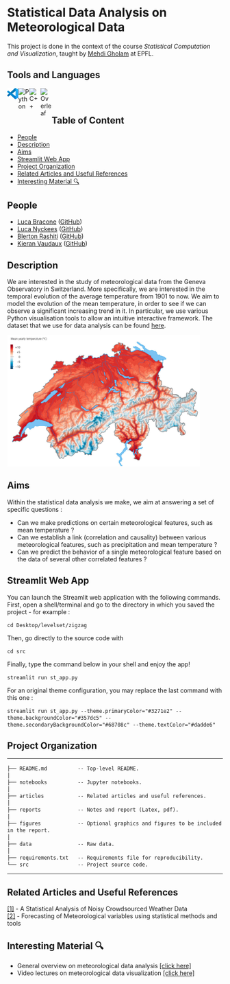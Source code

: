 
# Statistical Data Analysis on Meteorological Data

This project is done in the context of the course *Statistical Computation and Visualization*, taught by [Mehdi Gholam](https://people.epfl.ch/mehdi.gholam?lang=fr) at EPFL.

## Tools and Languages

<img align="left" alt="Visual Studio Code" width="26px" src="https://raw.githubusercontent.com/github/explore/80688e429a7d4ef2fca1e82350fe8e3517d3494d/topics/visual-studio-code/visual-studio-code.png" />

<img align="left" alt="Python" width="26px" src="https://camo.githubusercontent.com/0fd2667849df9f18b863a2fc9fdf275d28c0e69bae657009213dbbba08295d02/68747470733a2f2f7261772e6769746875622e636f6d2f436972636c6543492d5075626c69632f63696d672d707974686f6e2f6d61737465722f696d672f636972636c652d707974686f6e2e7376673f73616e6974697a653d74727565" />

<img align="left" alt="C++" width="26px" 
src="https://raw.githubusercontent.com/isocpp/logos/master/cpp_logo.png" />

<img align="left" alt="Overleaf" width="26px" 
src="https://pbs.twimg.com/profile_images/551035690234834945/JhdUiOPP.png" />

<br />
<br />

## Table of Content

* [People](#people)
* [Description](#description)
* [Aims](#aims)
* [Streamlit Web App](#streamlit)
* [Project Organization](#project-organization)
* [Related Articles and Useful References](#refs)
* [Interesting Material 🔍](#material)

## People

* [Luca Bracone](https://people.epfl.ch/luca.bracone) ([GitHub](https://github.com/jkasalt)) 
* [Luca Nyckees](https://people.epfl.ch/luca.nyckees) ([GitHub](https://github.com/LucaNyckees)) 
* [Blerton Rashiti](https://people.epfl.ch/blerton.rashiti) ([GitHub](https://github.com/BlertonRashiti)) 
* [Kieran Vaudaux](https://people.epfl.ch/kieran.vaudaux) ([GitHub](https://github.com/KieranVaudaux)) 

## Description

We are interested in the study of meteorological data from the Geneva Observatory in Switzerland. More specifically, we are interested in the temporal evolution of the average temperature from 1901 to now. We aim to model the evolution of the mean temperature, in order to see if we can observe a significant increasing trend in it. In particular, we use various Python visualisation tools to allow an intuitive interactive framework. The dataset that we use for data analysis can be found [here](https://www.ecad.eu/utils/showselection.php?99j9a2jpggb49ha5t4mc9evpol).

<img width="450" alt="figure" src="https://github.com/LucaNyckees/SCV_project1/blob/main/figures/temperatures_image.png">

## Aims

Within the statistical data analysis we make, we aim at answering a set of specific questions :

* Can we make predictions on certain meteorological features, such as mean temperature ?
* Can we establish a link (correlation and causality) between various meteorological features, such as precipitation and mean temperature ?
* Can we predict the behavior of a single meteorological feature based on the data of several other correlated features ?

## Streamlit Web App

You can launch the Streamlit web application with the following commands. First, open a shell/terminal and go to the directory in which you saved the project - for example :

```
cd Desktop/levelset/zigzag
```
Then, go directly to the source code with 

```
cd src
```

Finally, type the command below in your shell and enjoy the app!
```
streamlit run st_app.py
```
For an original theme configuration, you may replace the last command with this one :
```
streamlit run st_app.py --theme.primaryColor="#3271e2" --theme.backgroundColor="#357dc5" --theme.secondaryBackgroundColor="#68708c" --theme.textColor="#dadde6"
```

## Project Organization
------------

    ├── README.md          -- Top-level README.
    │
    ├── notebooks          -- Jupyter notebooks.
    │
    ├── articles           -- Related articles and useful references.
    │
    ├── reports            -- Notes and report (Latex, pdf).
    │ 
    ├── figures            -- Optional graphics and figures to be included in the report.
    │
    ├── data               -- Raw data.
    │
    ├── requirements.txt   -- Requirements file for reproducibility.
    └── src                -- Project source code.
   
--------

## Related Articles and Useful References

[[1]](https://arxiv.org/abs/1902.06183) - A Statistical Analysis of Noisy Crowdsourced Weather Data\
[[2]](https://arxiv.org/pdf/2103.10936.pdf) - Forecasting of Meteorological
variables using statistical methods
and tools

## Interesting Material 🔍

+ General overview on meteorological data analysis [[click here]](https://www.sciencedirect.com/topics/social-sciences/meteorological-data)
+ Video lectures on meteorological data visualization [[click here]](https://www.youtube.com/watch?v=E_n3Ft4WozM)

